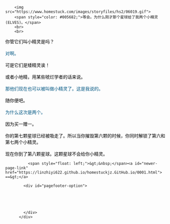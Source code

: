 ﻿<html>

        <img src="https://www.homestuck.com/images/storyfiles/hs2/06019.gif">
        <span style="color: #005682;">等会。为什么刚才那个星球给了我两个小精灵(ELVES)。</span>
        <br>
        <br>
<span style="color: #000000;">你管它们叫小精灵是吗？</span>
        <br>
        <br>
<span style="color: #005682;">对啊。</span>
        <br>
        <br>
        <span style="color: #000000;">可是它们是矮精灵诶！</span>
        <br>
        <br>
        <span style="color: #000000;">或者小地精，用某些唬烂学者的话来说。</span>
        <br>
        <br>
        <span style="color: #005682;">那他们现在也可以被叫做小精灵了。这是我说的。</span>
        <br>
        <br>
        <span style="color: #000000;">随你便吧。</span>
        <br>
        <br>
        <span style="color: #005682;">为什么这次是两个。</span>
        <br>
        <br>
        <span style="color: #000000;">因为买一赠一。</span>
        <br>
        <br>
        <span style="color: #000000;">你的第七颗星球已经被吸走了。所以当你摧毁第六颗的时候，你同时解锁了第六和第七两个小精灵。</span>
        <br>
        <br>
        <span style="color: #000000;">现在你到了第八颗星球。这颗星球不会给你小精灵。</span>

<div>

            
              <span style="float: left;">&gt;&nbsp;</span><a id="newer-page-link" href="https://linzhiyi622.github.io/homestuckjz.GitHub.io/0001.html">  ==&gt;</a>
            
            <div id="pagefooter-option">
              

              


            </div>
          </div>
